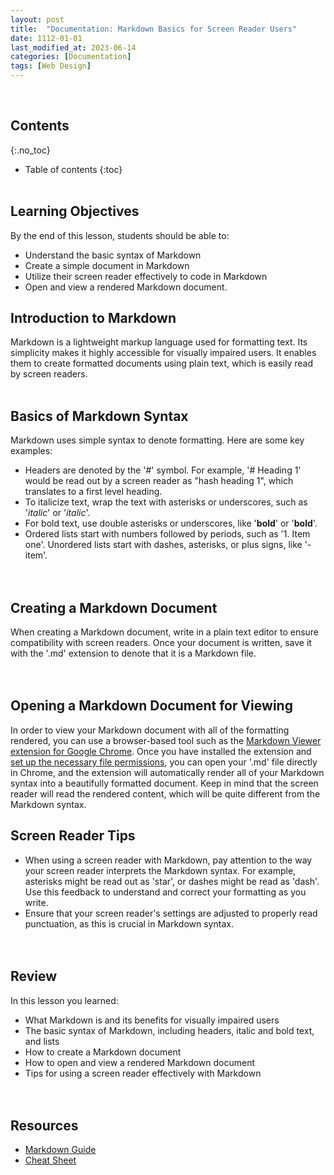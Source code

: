 ```yaml
---
layout: post
title:  "Documentation: Markdown Basics for Screen Reader Users"
date: 1112-01-01
last_modified_at: 2023-06-14
categories: [Documentation]
tags: [Web Design]
---
```

<br>

## Contents
{:.no_toc}
* Table of contents
{:toc}
<br><br>

## Learning Objectives
By the end of this lesson, students should be able to:
- Understand the basic syntax of Markdown
- Create a simple document in Markdown
- Utilize their screen reader effectively to code in Markdown
- Open and view a rendered Markdown document.

## Introduction to Markdown
Markdown is a lightweight markup language used for formatting text. Its simplicity makes it highly accessible for visually impaired users. It enables them to create formatted documents using plain text, which is easily read by screen readers.
<br><br>

## Basics of Markdown Syntax
Markdown uses simple syntax to denote formatting. Here are some key examples:
- Headers are denoted by the '#' symbol. For example, '# Heading 1' would be read out by a screen reader as "hash heading 1", which translates to a first level heading.
- To italicize text, wrap the text with asterisks or underscores, such as '*italic*' or '_italic_'.
- For bold text, use double asterisks or underscores, like '**bold**' or '__bold__'.
- Ordered lists start with numbers followed by periods, such as '1. Item one'. Unordered lists start with dashes, asterisks, or plus signs, like '- item'.
<br><br><br>

## Creating a Markdown Document
When creating a Markdown document, write in a plain text editor to ensure compatibility with screen readers. Once your document is written, save it with the '.md' extension to denote that it is a Markdown file.
<br><br><br>

## Opening a Markdown Document for Viewing
In order to view your Markdown document with all of the formatting rendered, you can use a browser-based tool such as the [Markdown Viewer extension for Google Chrome](https://chrome.google.com/webstore/detail/markdown-viewer/ckkdlimhmcjmikdlpkmbgfkaikojcbjk/related). Once you have installed the extension and [set up the necessary file permissions](https://github.com/simov/markdown-viewer), you can open your '.md' file directly in Chrome, and the extension will automatically render all of your Markdown syntax into a beautifully formatted document. Keep in mind that the screen reader will read the rendered content, which will be quite different from the Markdown syntax.

## Screen Reader Tips
- When using a screen reader with Markdown, pay attention to the way your screen reader interprets the Markdown syntax. For example, asterisks might be read out as 'star', or dashes might be read as 'dash'. Use this feedback to understand and correct your formatting as you write.  
- Ensure that your screen reader's settings are adjusted to properly read punctuation, as this is crucial in Markdown syntax.
<br><br><br>

## Review
In this lesson you learned:
- What Markdown is and its benefits for visually impaired users
- The basic syntax of Markdown, including headers, italic and bold text, and lists
- How to create a Markdown document
- How to open and view a rendered Markdown document
- Tips for using a screen reader effectively with Markdown
<br><br><br>

## Resources
- [Markdown Guide](https://www.markdownguide.org)
- [Cheat Sheet](https://www.markdownguide.org/cheat-sheet/)
<br><br><br>